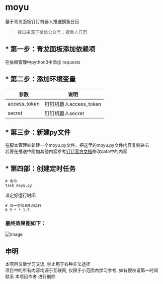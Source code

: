 # moyu
基于青龙面板钉钉机器人推送摸鱼日历

>接口来源于微信公众号：摸鱼人日历

## * 第一步：青龙面板添加依赖项  
在依赖管理中python3中添加 requests

## * 第二步：添加环境变量  

| 参数 | 说明 |
| ---- | ---- |
| access_token | 钉钉机器人access_token |
| secret | 钉钉机器人secret |

## * 第三步：新建py文件  
在脚本管理处新建一个moyu.py文件，把这里的moyu.py文件内容复制进去  
若要在推送中附加其他内容参考[钉钉官方文档](https://open.dingtalk.com/document/robots/custom-robot-access)修改data中的内容

## * 第四部：创建定时任务
```
# 命令
task moyu.py
```
设定好运行时间 
```
# 周一至周五9点运行
0 9 * * 1-5
```
  
### 最终效果图如下：  
![image](https://github.com/fghuluu/moyu/assets/69468148/5e0ff50c-d165-437e-818d-26a5c99a8fa6)

  
## 申明  
本项目仅做学习交流, 禁止用于各种非法途径  
项目中的所有内容均源于互联网, 仅限于小范围内学习参考, 如有侵权请第一时间联系 本项目作者 进行删除
